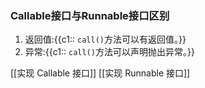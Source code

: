 ### Callable接口与Runnable接口区别
1. 返回值:{{c1:: `call()`方法可以有返回值。}}
2. 异常:{{c1:: `call()`方法可以声明抛出异常。}}

[[实现 Callable 接口]]
[[实现 Runnable 接口]]